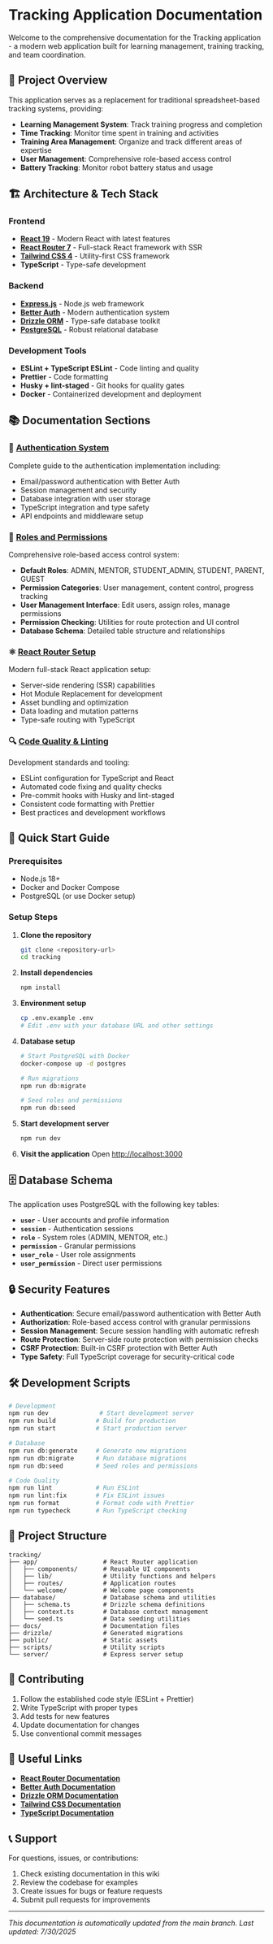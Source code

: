 # Tracking Application Documentation

Welcome to the comprehensive documentation for the Tracking application - a modern web application built for learning management, training tracking, and team coordination.

## 🎯 Project Overview

This application serves as a replacement for traditional spreadsheet-based tracking systems, providing:

- **Learning Management System**: Track training progress and completion
- **Time Tracking**: Monitor time spent in training and activities
- **Training Area Management**: Organize and track different areas of expertise
- **User Management**: Comprehensive role-based access control
- **Battery Tracking**: Monitor robot battery status and usage

## 🏗️ Architecture & Tech Stack

### Frontend

- **[React 19](https://react.dev/)** - Modern React with latest features
- **[React Router 7](https://reactrouter.com/)** - Full-stack React framework with SSR
- **[Tailwind CSS 4](https://tailwindcss.com/)** - Utility-first CSS framework
- **TypeScript** - Type-safe development

### Backend

- **[Express.js](https://expressjs.com/)** - Node.js web framework
- **[Better Auth](https://www.better-auth.com/)** - Modern authentication system
- **[Drizzle ORM](https://orm.drizzle.team/)** - Type-safe database toolkit
- **[PostgreSQL](https://postgresql.org/)** - Robust relational database

### Development Tools

- **ESLint + TypeScript ESLint** - Code linting and quality
- **Prettier** - Code formatting
- **Husky + lint-staged** - Git hooks for quality gates
- **Docker** - Containerized development and deployment

## 📚 Documentation Sections

### 🔐 [Authentication System](Auth.md)

Complete guide to the authentication implementation including:

- Email/password authentication with Better Auth
- Session management and security
- Database integration with user storage
- TypeScript integration and type safety
- API endpoints and middleware setup

### 👥 [Roles and Permissions](Roles-And-Permissions.md)

Comprehensive role-based access control system:

- **Default Roles**: ADMIN, MENTOR, STUDENT_ADMIN, STUDENT, PARENT, GUEST
- **Permission Categories**: User management, content control, progress tracking
- **User Management Interface**: Edit users, assign roles, manage permissions
- **Permission Checking**: Utilities for route protection and UI control
- **Database Schema**: Detailed table structure and relationships

### ⚛️ [React Router Setup](React-Router-README.md)

Modern full-stack React application setup:

- Server-side rendering (SSR) capabilities
- Hot Module Replacement for development
- Asset bundling and optimization
- Data loading and mutation patterns
- Type-safe routing with TypeScript

### 🔍 [Code Quality & Linting](Eslint.md)

Development standards and tooling:

- ESLint configuration for TypeScript and React
- Automated code fixing and quality checks
- Pre-commit hooks with Husky and lint-staged
- Consistent code formatting with Prettier
- Best practices and development workflows

## 🚀 Quick Start Guide

### Prerequisites

- Node.js 18+
- Docker and Docker Compose
- PostgreSQL (or use Docker setup)

### Setup Steps

1. **Clone the repository**

   ```bash
   git clone <repository-url>
   cd tracking
   ```

2. **Install dependencies**

   ```bash
   npm install
   ```

3. **Environment setup**

   ```bash
   cp .env.example .env
   # Edit .env with your database URL and other settings
   ```

4. **Database setup**

   ```bash
   # Start PostgreSQL with Docker
   docker-compose up -d postgres

   # Run migrations
   npm run db:migrate

   # Seed roles and permissions
   npm run db:seed
   ```

5. **Start development server**

   ```bash
   npm run dev
   ```

6. **Visit the application**
   Open [http://localhost:3000](http://localhost:3000)

## 🗄️ Database Schema

The application uses PostgreSQL with the following key tables:

- **`user`** - User accounts and profile information
- **`session`** - Authentication sessions
- **`role`** - System roles (ADMIN, MENTOR, etc.)
- **`permission`** - Granular permissions
- **`user_role`** - User role assignments
- **`user_permission`** - Direct user permissions

## 🔒 Security Features

- **Authentication**: Secure email/password authentication with Better Auth
- **Authorization**: Role-based access control with granular permissions
- **Session Management**: Secure session handling with automatic refresh
- **Route Protection**: Server-side route protection with permission checks
- **CSRF Protection**: Built-in CSRF protection with Better Auth
- **Type Safety**: Full TypeScript coverage for security-critical code

## 🛠️ Development Scripts

```bash
# Development
npm run dev              # Start development server
npm run build           # Build for production
npm run start           # Start production server

# Database
npm run db:generate     # Generate new migrations
npm run db:migrate      # Run database migrations
npm run db:seed         # Seed roles and permissions

# Code Quality
npm run lint            # Run ESLint
npm run lint:fix        # Fix ESLint issues
npm run format          # Format code with Prettier
npm run typecheck       # Run TypeScript checking
```

## 📁 Project Structure

```
tracking/
├── app/                  # React Router application
│   ├── components/       # Reusable UI components
│   ├── lib/              # Utility functions and helpers
│   ├── routes/           # Application routes
│   └── welcome/          # Welcome page components
├── database/             # Database schema and utilities
│   ├── schema.ts         # Drizzle schema definitions
│   ├── context.ts        # Database context management
│   └── seed.ts           # Data seeding utilities
├── docs/                 # Documentation files
├── drizzle/              # Generated migrations
├── public/               # Static assets
├── scripts/              # Utility scripts
└── server/               # Express server setup
```

## 🤝 Contributing

1. Follow the established code style (ESLint + Prettier)
2. Write TypeScript with proper types
3. Add tests for new features
4. Update documentation for changes
5. Use conventional commit messages

## 🔗 Useful Links

- **[React Router Documentation](https://reactrouter.com/docs)**
- **[Better Auth Documentation](https://www.better-auth.com/docs)**
- **[Drizzle ORM Documentation](https://orm.drizzle.team/docs)**
- **[Tailwind CSS Documentation](https://tailwindcss.com/docs)**
- **[TypeScript Documentation](https://www.typescriptlang.org/docs)**

## 📞 Support

For questions, issues, or contributions:

1. Check existing documentation in this wiki
2. Review the codebase for examples
3. Create issues for bugs or feature requests
4. Submit pull requests for improvements

---

_This documentation is automatically updated from the main branch. Last updated: 7/30/2025_
